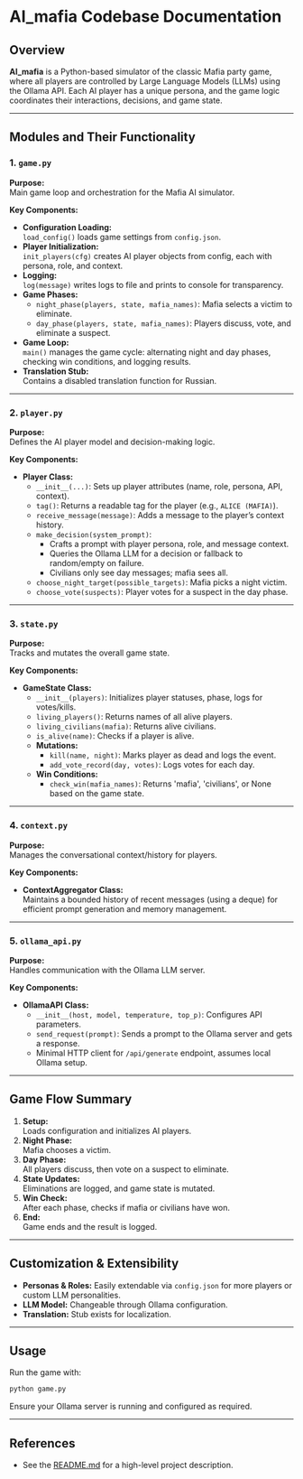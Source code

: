 # AI_mafia Codebase Documentation

## Overview

**AI_mafia** is a Python-based simulator of the classic Mafia party game, where all players are controlled by Large Language Models (LLMs) using the Ollama API. Each AI player has a unique persona, and the game logic coordinates their interactions, decisions, and game state.

---

## Modules and Their Functionality

### 1. `game.py`
**Purpose:**  
Main game loop and orchestration for the Mafia AI simulator.

**Key Components:**
- **Configuration Loading:**  
  `load_config()` loads game settings from `config.json`.
- **Player Initialization:**  
  `init_players(cfg)` creates AI player objects from config, each with persona, role, and context.
- **Logging:**  
  `log(message)` writes logs to file and prints to console for transparency.
- **Game Phases:**  
  - `night_phase(players, state, mafia_names)`: Mafia selects a victim to eliminate.
  - `day_phase(players, state, mafia_names)`: Players discuss, vote, and eliminate a suspect.
- **Game Loop:**  
  `main()` manages the game cycle: alternating night and day phases, checking win conditions, and logging results.
- **Translation Stub:**  
  Contains a disabled translation function for Russian.

---

### 2. `player.py`
**Purpose:**  
Defines the AI player model and decision-making logic.

**Key Components:**
- **Player Class:**  
  - `__init__(...)`: Sets up player attributes (name, role, persona, API, context).
  - `tag()`: Returns a readable tag for the player (e.g., `ALICE (MAFIA)`).
  - `receive_message(message)`: Adds a message to the player’s context history.
  - `make_decision(system_prompt)`:  
    - Crafts a prompt with player persona, role, and message context.
    - Queries the Ollama LLM for a decision or fallback to random/empty on failure.
    - Civilians only see day messages; mafia sees all.
  - `choose_night_target(possible_targets)`: Mafia picks a night victim.
  - `choose_vote(suspects)`: Player votes for a suspect in the day phase.

---

### 3. `state.py`
**Purpose:**  
Tracks and mutates the overall game state.

**Key Components:**
- **GameState Class:**  
  - `__init__(players)`: Initializes player statuses, phase, logs for votes/kills.
  - `living_players()`: Returns names of all alive players.
  - `living_civilians(mafia)`: Returns alive civilians.
  - `is_alive(name)`: Checks if a player is alive.
  - **Mutations:**
    - `kill(name, night)`: Marks player as dead and logs the event.
    - `add_vote_record(day, votes)`: Logs votes for each day.
  - **Win Conditions:**
    - `check_win(mafia_names)`: Returns 'mafia', 'civilians', or None based on the game state.

---

### 4. `context.py`
**Purpose:**  
Manages the conversational context/history for players.

**Key Components:**
- **ContextAggregator Class:**  
  Maintains a bounded history of recent messages (using a deque) for efficient prompt generation and memory management.

---

### 5. `ollama_api.py`
**Purpose:**  
Handles communication with the Ollama LLM server.

**Key Components:**
- **OllamaAPI Class:**  
  - `__init__(host, model, temperature, top_p)`: Configures API parameters.
  - `send_request(prompt)`: Sends a prompt to the Ollama server and gets a response.
  - Minimal HTTP client for `/api/generate` endpoint, assumes local Ollama setup.

---

## Game Flow Summary

1. **Setup:**  
   Loads configuration and initializes AI players.
2. **Night Phase:**  
   Mafia chooses a victim.
3. **Day Phase:**  
   All players discuss, then vote on a suspect to eliminate.
4. **State Updates:**  
   Eliminations are logged, and game state is mutated.
5. **Win Check:**  
   After each phase, checks if mafia or civilians have won.
6. **End:**  
   Game ends and the result is logged.

---

## Customization & Extensibility

- **Personas & Roles:** Easily extendable via `config.json` for more players or custom LLM personalities.
- **LLM Model:** Changeable through Ollama configuration.
- **Translation:** Stub exists for localization.

---

## Usage

Run the game with:
```bash
python game.py
```

Ensure your Ollama server is running and configured as required.

---

## References

- See the [README.md](README.md) for a high-level project description.
